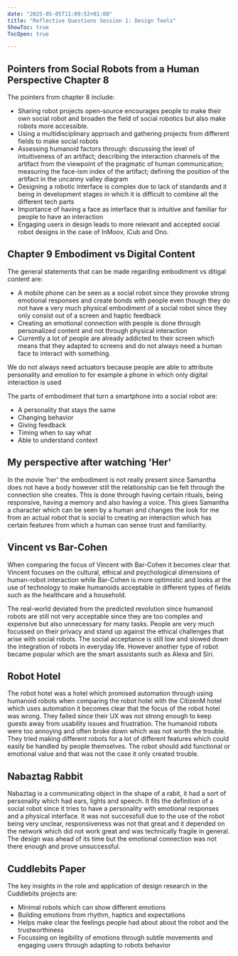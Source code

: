 ```yaml
---
date: "2025-05-05T11:09:52+01:00"
title: "Reflective Questions Session 1: Design Tools"
ShowToc: true
TocOpen: true

---
```


## Pointers from Social Robots from a Human Perspective Chapter 8
The pointers from chapter 8 include:
- Sharing robot projects open-source encourages people to make their own social robot and broaden the field of social robotics but also make robots more accessible.
- Using a multidisciplinary approach and gathering projects from different fields to make social robots
- Assessing humanoid factors through: discussing the level of intuitiveness of an artifact; describing the interaction channels of the artifact from the viewpoint of the
pragmatic of human communication; measuring the face-ism index of the artifact; defining the position of the artifact in the uncanny valley diagram
- Designing a robotic interface is complex due to lack of standards and it being in development stages in which it is difficult to combine all the different tech parts
- Importance of having a face as interface that is intuitive and familiar for people to have an interaction
- Engaging users in design leads to more relevant and accepted social robot designs in the case of InMoov, iCub and Ono.

## Chapter 9 Embodiment vs Digital Content
The general statements that can be made regarding embodiment vs ditigal content are:
- A mobile phone can be seen as a social robot since they provoke strong emotional responses and create bonds with people even though they do not have a very much physical embodiment of a social robot since they only consist out of a screen and haptic feedback
- Creating an emotional connection with people is done through personalized content and not through physical interaction 
- Currently a lot of people are already addicted to their screen which means that they adapted to screens and do not always need a human face to interact with something.

We do not always need actuators because people are able to attribute personality and emotion to for example a phone in which only digital interaction is used

The parts of embodiment that turn a smartphone into a social robot are:
- A personality that stays the same
- Changing behavior
- Giving feedback
- Timing when to say what
- Able to understand context

## My perspective after watching 'Her'
In the movie 'her' the embodiment is not really present since Samantha does not have a body however still the relationship can be felt through the connection she creates. This is done through having certain rituals, being responsive, having a memory and also having a voice. This gives Samantha a character which can be seen by a human and changes the look for me from an actual robot that is social to creating an interaction which has certain features from which a human can sense trust and familiarity. 

## Vincent vs Bar-Cohen
When comparing the focus of Vincent with Bar-Cohen it becomes clear that Vincent focuses on the cultural, ethical and psychological dimensions of human-robot interaction while Bar-Cohen is more optimistic and looks at the use of technology to make humanoids acceptable in different types of fields such as the healthcare and a household. 

The real-world deviated from the predicted revolution since humanoid robots are still not very acceptable since they are too complex and expensive but also unnecessary for many tasks. People are very much focussed on their privacy and stand up against the ethical challenges that arise with social robots. The social acceptance is still low and slowed down the integration of robots in everyday life. However another type of robot became popular which are the smart assistants such as Alexa and Siri. 

## Robot Hotel 
The robot hotel was a hotel which promised automation through using humanoid robots when comparing the robot hotel with the CitizenM hotel which uses automation it becomes clear that the focus of the robot hotel was wrong. They failed since their UX was not strong enough to keep guests away from usability issues and frustration. The humanoid robots were too annoying and often broke down which was not worth the trouble. They tried making different robots for a lot of different features which could easily be handled by people themselves. The robot should add functional or emotional value and that was not the case it only created trouble.

## Nabaztag Rabbit
Nabaztag is a communicating object in the shape of a rabit, it had a sort of personality which had ears, lights and speech. It fits the definition of a social robot since it tries to have a personality with emotional responses and a physical interface. It was not successfull due to the use of the robot being very unclear, responsiveness was not that great and it depended on the network which did not work great and was technically fragile in general. The design was ahead of its time but the emotional connection was not there enough and prove unsuccessful.

## Cuddlebits Paper
The key insights in the role and application of design research in the Cuddlebits projects are:
- Minimal robots which can show different emotions
- Building emotions from rhythm, haptics and expectations
- Helps make clear the feelings people had about about the robot and the trustworthiness
- Focussing on legibility of emotions through subtle movements and engaging users through adapting to robots behavior
